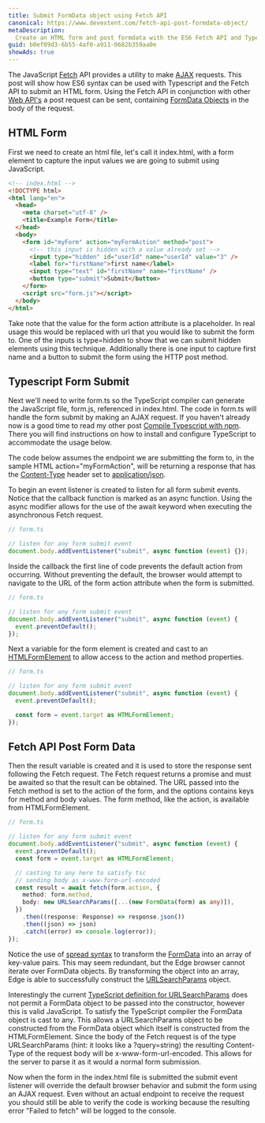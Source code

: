 ```yaml
---
title: Submit FormData object using Fetch API
canonical: https://www.devextent.com/fetch-api-post-formdata-object/
metaDescription:
  Create an HTML form and post formdata with the ES6 Fetch API and TypeScript.
guid: b0ef09d3-6b55-4af0-a911-0682b359aa0e
showAds: true
---
```


The JavaScript
[Fetch](https://developer.mozilla.org/en-US/docs/Web/API/Fetch_API/Using_Fetch)
API provides a utility to make
[AJAX](https://developer.mozilla.org/en-US/docs/Web/Guide/AJAX) requests. This
post will show how ES6 syntax can be used with Typescript and the Fetch API to
submit an HTML form. Using the Fetch API in conjunction with other
[Web API's](https://developer.mozilla.org/en-US/docs/Web/API) a post request can
be sent, containing
[FormData Objects](https://developer.mozilla.org/en-US/docs/Web/API/FormData/Using_FormData_Objects)
in the body of the request.

## HTML Form

First we need to create an html file, let's call it index.html, with a form
element to capture the input values we are going to submit using JavaScript.

```html
<!-- index.html -->
<!DOCTYPE html>
<html lang="en">
  <head>
    <meta charset="utf-8" />
    <title>Example Form</title>
  </head>
  <body>
    <form id="myForm" action="myFormAction" method="post">
      <!-- this input is hidden with a value already set -->
      <input type="hidden" id="userId" name="userId" value="3" />
      <label for="firstName">first name</label>
      <input type="text" id="firstName" name="firstName" />
      <button type="submit">Submit</button>
    </form>
    <script src="form.js"></script>
  </body>
</html>
```

Take note that the value for the form action attribute is a placeholder. In real
usage this would be replaced with url that you would like to submit the form to.
One of the inputs is type=hidden to show that we can submit hidden elements
using this technique. Additionally there is one input to capture first name and
a button to submit the form using the HTTP post method.

## Typescript Form Submit

Next we'll need to write form.ts so the TypeScript compiler can generate the
JavaScript file, form.js, referenced in index.html. The code in form.ts will
handle the form submit by making an AJAX request. If you haven't already now is
a good time to read my other post
[Compile Typescript with npm](/npm-compile-typescript/). There you will find
instructions on how to install and configure TypeScript to accommodate the usage
below.

The code below assumes the endpoint we are submitting the form to, in the sample
HTML action="myFormAction", will be returning a response that has the
[Content-Type](https://developer.mozilla.org/en-US/docs/Web/HTTP/Headers/Content-Type)
header set to
[application/json](https://www.iana.org/assignments/media-types/application/json).

To begin an event listener is created to listen for all form submit events.
Notice that the callback function is marked as an async function. Using the
async modifier allows for the use of the await keyword when executing the
asynchronous Fetch request.

```typescript
// form.ts

// listen for any form submit event
document.body.addEventListener("submit", async function (event) {});
```

Inside the callback the first line of code prevents the default action from
occurring. Without preventing the default, the browser would attempt to navigate
to the URL of the form action attribute when the form is submitted.

```typescript
// form.ts

// listen for any form submit event
document.body.addEventListener("submit", async function (event) {
  event.preventDefault();
});
```

Next a variable for the form element is created and cast to an
[HTMLFormElement](https://developer.mozilla.org/en-US/docs/Web/API/HTMLFormElement)
to allow access to the action and method properties.

```typescript
// form.ts

// listen for any form submit event
document.body.addEventListener("submit", async function (event) {
  event.preventDefault();

  const form = event.target as HTMLFormElement;
});
```

## Fetch API Post Form Data

Then the result variable is created and it is used to store the response sent
following the Fetch request. The Fetch request returns a promise and must be
awaited so that the result can be obtained. The URL passed into the Fetch method
is set to the action of the form, and the options contains keys for method and
body values. The form method, like the action, is available from
HTMLFormElement.

```typescript
// form.ts

// listen for any form submit event
document.body.addEventListener("submit", async function (event) {
  event.preventDefault();
  const form = event.target as HTMLFormElement;

  // casting to any here to satisfy tsc
  // sending body as x-www-form-url-encoded
  const result = await fetch(form.action, {
    method: form.method,
    body: new URLSearchParams([...(new FormData(form) as any)]),
  })
    .then((response: Response) => response.json())
    .then((json) => json)
    .catch((error) => console.log(error));
});
```

Notice the use of
[spread syntax](https://developer.mozilla.org/en-US/docs/Web/JavaScript/Reference/Operators/Spread_syntax)
to transform the
[FormData](https://developer.mozilla.org/en-US/docs/Web/API/FormData) into an
array of key-value pairs. This may seem redundant, but the Edge browser cannot
iterate over FormData objects. By transforming the object into an array, Edge is
able to successfully construct the
[URLSearchParams](https://developer.mozilla.org/en-US/docs/Web/API/URLSearchParams)
object.

Interestingly the current
[TypeScript definition for URLSearchParams](https://github.com/microsoft/TypeScript/blob/75301c8e2ce498359a6b33c3f9c9a6a1bd5980c0/lib/lib.dom.d.ts#L16109)
does not permit a FormData object to be passed into the constructor, however
this is valid JavaScript. To satisfy the TypeScript compiler the FormData object
is cast to any. This allows a URLSearchParams object to be constructed from the
FormData object which itself is constructed from the HTMLFormElement. Since the
body of the Fetch request is of the type URLSearchParams (hint: it looks like a
?query=string) the resulting Content-Type of the request body will be
x-www-form-url-encoded. This allows for the server to parse it as it would a
normal form submission.

Now when the form in the index.html file is submitted the submit event listener
will override the default browser behavior and submit the form using an AJAX
request. Even without an actual endpoint to receive the request you should still
be able to verify the code is working because the resulting error "Failed to
fetch" will be logged to the console.
